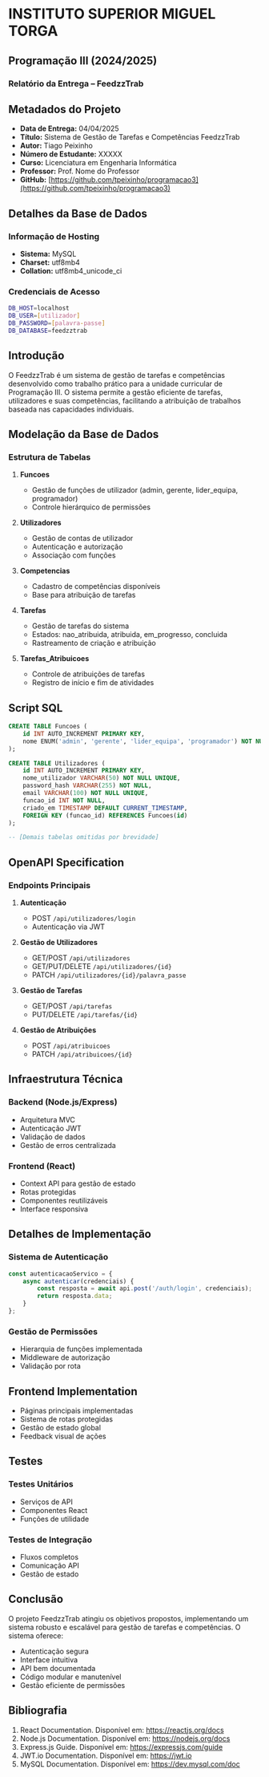 # INSTITUTO SUPERIOR MIGUEL TORGA
## Programação III (2024/2025)
### Relatório da Entrega – FeedzzTrab

## Metadados do Projeto
- **Data de Entrega:** 04/04/2025
- **Título:** Sistema de Gestão de Tarefas e Competências FeedzzTrab
- **Autor:** Tiago Peixinho
- **Número de Estudante:** XXXXX
- **Curso:** Licenciatura em Engenharia Informática
- **Professor:** Prof. Nome do Professor
- **GitHub:** [https://github.com/tpeixinho/programacao3](https://github.com/tpeixinho/programacao3)

## Detalhes da Base de Dados
### Informação de Hosting
- **Sistema:** MySQL
- **Charset:** utf8mb4
- **Collation:** utf8mb4_unicode_ci

### Credenciais de Acesso
```bash
DB_HOST=localhost
DB_USER=[utilizador]
DB_PASSWORD=[palavra-passe]
DB_DATABASE=feedzztrab
```

## Introdução
O FeedzzTrab é um sistema de gestão de tarefas e competências desenvolvido como trabalho prático para a unidade curricular de Programação III. O sistema permite a gestão eficiente de tarefas, utilizadores e suas competências, facilitando a atribuição de trabalhos baseada nas capacidades individuais.

## Modelação da Base de Dados
### Estrutura de Tabelas

1. **Funcoes**
   - Gestão de funções de utilizador (admin, gerente, lider_equipa, programador)
   - Controle hierárquico de permissões

2. **Utilizadores**
   - Gestão de contas de utilizador
   - Autenticação e autorização
   - Associação com funções

3. **Competencias**
   - Cadastro de competências disponíveis
   - Base para atribuição de tarefas

4. **Tarefas**
   - Gestão de tarefas do sistema
   - Estados: nao_atribuida, atribuida, em_progresso, concluida
   - Rastreamento de criação e atribuição

5. **Tarefas_Atribuicoes**
   - Controle de atribuições de tarefas
   - Registro de início e fim de atividades

## Script SQL
```sql
CREATE TABLE Funcoes (
    id INT AUTO_INCREMENT PRIMARY KEY,
    nome ENUM('admin', 'gerente', 'lider_equipa', 'programador') NOT NULL UNIQUE
);

CREATE TABLE Utilizadores (
    id INT AUTO_INCREMENT PRIMARY KEY,
    nome_utilizador VARCHAR(50) NOT NULL UNIQUE,
    password_hash VARCHAR(255) NOT NULL,
    email VARCHAR(100) NOT NULL UNIQUE,
    funcao_id INT NOT NULL,
    criado_em TIMESTAMP DEFAULT CURRENT_TIMESTAMP,
    FOREIGN KEY (funcao_id) REFERENCES Funcoes(id)
);

-- [Demais tabelas omitidas por brevidade]
```

## OpenAPI Specification
### Endpoints Principais

1. **Autenticação**
   - POST `/api/utilizadores/login`
   - Autenticação via JWT

2. **Gestão de Utilizadores**
   - GET/POST `/api/utilizadores`
   - GET/PUT/DELETE `/api/utilizadores/{id}`
   - PATCH `/api/utilizadores/{id}/palavra_passe`

3. **Gestão de Tarefas**
   - GET/POST `/api/tarefas`
   - PUT/DELETE `/api/tarefas/{id}`

4. **Gestão de Atribuições**
   - POST `/api/atribuicoes`
   - PATCH `/api/atribuicoes/{id}`

## Infraestrutura Técnica
### Backend (Node.js/Express)
- Arquitetura MVC
- Autenticação JWT
- Validação de dados
- Gestão de erros centralizada

### Frontend (React)
- Context API para gestão de estado
- Rotas protegidas
- Componentes reutilizáveis
- Interface responsiva

## Detalhes de Implementação
### Sistema de Autenticação
```javascript
const autenticacaoServico = {
    async autenticar(credenciais) {
        const resposta = await api.post('/auth/login', credenciais);
        return resposta.data;
    }
};
```

### Gestão de Permissões
- Hierarquia de funções implementada
- Middleware de autorização
- Validação por rota

## Frontend Implementation
- Páginas principais implementadas
- Sistema de rotas protegidas
- Gestão de estado global
- Feedback visual de ações

## Testes
### Testes Unitários
- Serviços de API
- Componentes React
- Funções de utilidade

### Testes de Integração
- Fluxos completos
- Comunicação API
- Gestão de estado

## Conclusão
O projeto FeedzzTrab atingiu os objetivos propostos, implementando um sistema robusto e escalável para gestão de tarefas e competências. O sistema oferece:
- Autenticação segura
- Interface intuitiva
- API bem documentada
- Código modular e manutenível
- Gestão eficiente de permissões

## Bibliografia
1. React Documentation. Disponível em: https://reactjs.org/docs
2. Node.js Documentation. Disponível em: https://nodejs.org/docs
3. Express.js Guide. Disponível em: https://expressjs.com/guide
4. JWT.io Documentation. Disponível em: https://jwt.io
5. MySQL Documentation. Disponível em: https://dev.mysql.com/doc